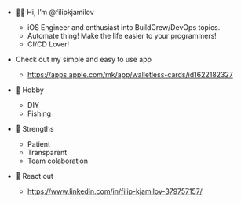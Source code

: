 - 🙋‍♂️ Hi, I’m @filipkjamilov
  * iOS Engineer and enthusiast into BuildCrew/DevOps topics.
  * Automate thing! Make the life easier to your programmers!
  * CI/CD Lover!

- Check out my simple and easy to use app
  * https://apps.apple.com/mk/app/walletless-cards/id1622182327

- 🧰 Hobby
  * DIY
  * Fishing

- 💪 Strengths
  * Patient
  * Transparent
  * Team colaboration

- 🤙 React out
  * https://www.linkedin.com/in/filip-kjamilov-379757157/

